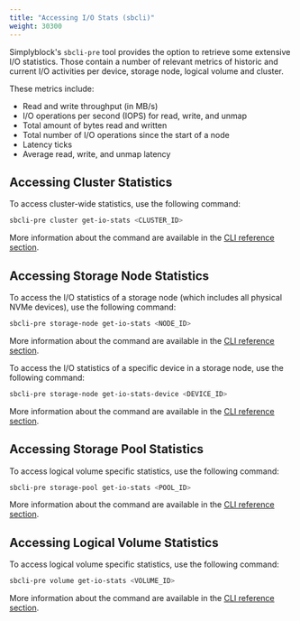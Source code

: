 ```yaml
---
title: "Accessing I/O Stats (sbcli)"
weight: 30300
---
```


Simplyblock's `sbcli-pre` tool provides the option to retrieve some extensive I/O statistics. Those contain a number of
relevant metrics of historic and current I/O activities per device, storage node, logical volume and cluster.

These metrics include:

- Read and write throughput (in MB/s)
- I/O operations per second (IOPS) for read, write, and unmap
- Total amount of bytes read and written
- Total number of I/O operations since the start of a node
- Latency ticks
- Average read, write, and unmap latency

## Accessing Cluster Statistics

To access cluster-wide statistics, use the following command:

```bash title="Accessing cluster-wide I/O statistics"
sbcli-pre cluster get-io-stats <CLUSTER_ID>
```

More information about the command are available in the
[CLI reference section](../../reference/cli/cluster.md#gets-a-clusters-io-statistics).

## Accessing Storage Node Statistics

To access the I/O statistics of a storage node (which includes all physical NVMe devices), use the following command:

```bash title="Accessing storage node I/O statistics"
sbcli-pre storage-node get-io-stats <NODE_ID>
```

More information about the command are available in the
[CLI reference section](../../reference/cli/storage-node.md#gets-storage-node-io-statistics).

To access the I/O statistics of a specific device in a storage node, use the following command:

```bash title="Accessing storage node device I/O statistics"
sbcli-pre storage-node get-io-stats-device <DEVICE_ID>
```

More information about the command are available in the
[CLI reference section](../../reference/cli/storage-node.md#gets-a-devices-io-statistics).

## Accessing Storage Pool Statistics

To access logical volume specific statistics, use the following command:

```bash title="Accessing storage pool I/O statistics"
sbcli-pre storage-pool get-io-stats <POOL_ID>
```

More information about the command are available in the
[CLI reference section](../../reference/cli/storage-pool.md#gets-a-storage-pools-io-statistics).

## Accessing Logical Volume Statistics

To access logical volume specific statistics, use the following command:

```bash title="Accessing logical volume I/O statistics"
sbcli-pre volume get-io-stats <VOLUME_ID>
```

More information about the command are available in the
[CLI reference section](../../reference/cli/volume.md#gets-a-logical-volumes-io-statistics).
